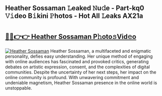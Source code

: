 ## Heather Sossaman 𝙻eaked 𝙽u𝚍e - Part-kq0 𝚅𝚒deo B𝚒kini 𝙿hotos - Hot All 𝙻eaks AX21a

# <h2><a href="http://ld13m8.urlbe.top/?page=Heather+Sossaman">🔗🔗👉👉 Heather Sossaman P𝚑oto𝚜Vid𝚎o</a></h2>

[![Heather Sossaman](https://i.imgur.com/eBuTRDB.gif)](http://ld13m8.urlbe.top/?page=Heather+Sossaman)
Heather Sossaman, a multifaceted and enigmatic personality, defies easy understanding. Her unique method of engaging with online audiences has fascinated and provoked critics, generating debates on artistic expression, consent, and the complexities of digital communities. Despite the uncertainty of her next steps, her impact on the online community is profound. With unwavering commitment and undeniable magnetism, Heather Sossaman presence in the online world is unstoppable.
